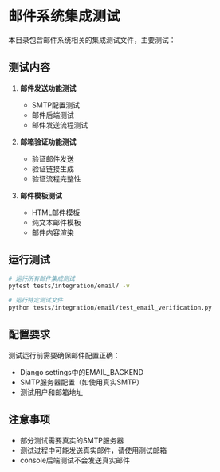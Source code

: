 # 邮件系统集成测试

本目录包含邮件系统相关的集成测试文件，主要测试：

## 测试内容

1. **邮件发送功能测试**
   - SMTP配置测试
   - 邮件后端测试
   - 邮件发送流程测试

2. **邮箱验证功能测试**
   - 验证邮件发送
   - 验证链接生成
   - 验证流程完整性

3. **邮件模板测试**
   - HTML邮件模板
   - 纯文本邮件模板
   - 邮件内容渲染

## 运行测试

```bash
# 运行所有邮件集成测试
pytest tests/integration/email/ -v

# 运行特定测试文件
python tests/integration/email/test_email_verification.py
```

## 配置要求

测试运行前需要确保邮件配置正确：
- Django settings中的EMAIL_BACKEND
- SMTP服务器配置（如使用真实SMTP）
- 测试用户和邮箱地址

## 注意事项

- 部分测试需要真实的SMTP服务器
- 测试过程中可能发送真实邮件，请使用测试邮箱
- console后端测试不会发送真实邮件
